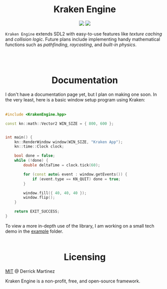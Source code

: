 <h1 align="center">Kraken Engine</h1>

<p align="center">
  <img src="https://img.shields.io/badge/license-MIT-blue.svg">
  <a href="https://app.codacy.com/gh/durkisneer1/DurkGame/dashboard?utm_source=gh&utm_medium=referral&utm_content=&utm_campaign=Badge_grade"><img src="https://app.codacy.com/project/badge/Grade/17028e01d32f4441be4bd5e37edb94ce"/></a>
</p>

`Kraken Engine` extends SDL2 with easy-to-use features like <em>texture caching</em> and <em>collision logic</em>. Future plans include implementing handy mathematical functions such as <em>pathfinding</em>, <em>raycasting</em>, and <em>built-in physics</em>.

<br>
<br>

<h1 align="center">Documentation</h1>

I don't have a documentation page yet, but I plan on making one soon.
In the very least, here is a basic window setup program using Kraken:
<br>
<br>

```c++
#include <KrakenEngine.hpp>

const kn::math::Vector2 WIN_SIZE = { 800, 600 };


int main() {
    kn::RenderWindow window(WIN_SIZE, "Kraken App");
    kn::time::Clock clock;

    bool done = false;
    while (!done) {
        double deltaTime = clock.tick(60);

        for (const auto& event : window.getEvents()) {
            if (event.type == KN_QUIT) done = true;
        }

        window.fill({ 40, 40, 40 });
        window.flip();
    }

    return EXIT_SUCCESS;
}
```

To view a more in-depth use of the library, I am working on a small tech demo in the [example](https://github.com/durkisneer1/Kraken-Engine/tree/main/example) folder.
<br>
<br>

<h1 align="center">Licensing</h1>

[MIT](LICENSE) @ Derrick Martinez

Kraken Engine is a non-profit, free, and open-source framework.
